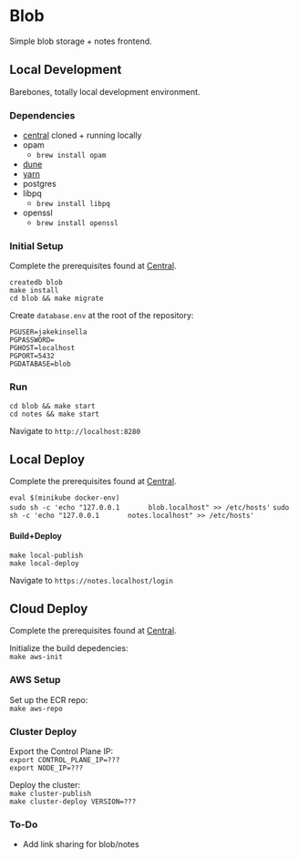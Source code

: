 # Blob

Simple blob storage + notes frontend.

## Local Development

Barebones, totally local development environment.  

### Dependencies
 - [central](https://github.com/TheLocust3/central) cloned + running locally
 - opam
   - `brew install opam`
 - [dune](https://dune.build)
 - [yarn](https://yarnpkg.com)
 - postgres
 - libpq
   - `brew install libpq`
 - openssl
   - `brew install openssl`

### Initial Setup
Complete the prerequisites found at [Central](https://github.com/TheLocust3/central?tab=readme-ov-file#initial-setup).  
  
`createdb blob`  
`make install`  
`cd blob && make migrate`  
  
Create `database.env` at the root of the repository:
```
PGUSER=jakekinsella
PGPASSWORD=
PGHOST=localhost
PGPORT=5432
PGDATABASE=blob
```

### Run
`cd blob && make start`  
`cd notes && make start`
  
Navigate to `http://localhost:8280`  

## Local Deploy
Complete the prerequisites found at [Central](https://github.com/TheLocust3/central?tab=readme-ov-file#local-deploy).  
  
`eval $(minikube docker-env)`  
`sudo sh -c 'echo "127.0.0.1       blob.localhost" >> /etc/hosts'`
`sudo sh -c 'echo "127.0.0.1       notes.localhost" >> /etc/hosts'`
  

#### Build+Deploy
`make local-publish`  
`make local-deploy`  
  
Navigate to `https://notes.localhost/login`  

## Cloud Deploy
Complete the prerequisites found at [Central](https://github.com/TheLocust3/central?tab=readme-ov-file#cloud-deploy).  

Initialize the build depedencies:  
`make aws-init`

### AWS Setup
Set up the ECR repo:  
`make aws-repo`

### Cluster Deploy

Export the Control Plane IP:  
`export CONTROL_PLANE_IP=???`  
`export NODE_IP=???`  

Deploy the cluster:  
`make cluster-publish`  
`make cluster-deploy VERSION=???`  

### To-Do
 - Add link sharing for blob/notes
